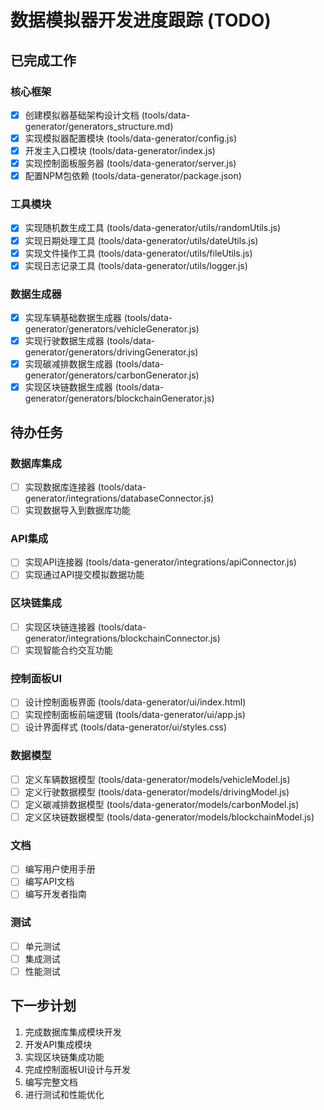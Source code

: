 # 数据模拟器开发进度跟踪 (TODO)

## 已完成工作

### 核心框架
- [x] 创建模拟器基础架构设计文档 (tools/data-generator/generators_structure.md)
- [x] 实现模拟器配置模块 (tools/data-generator/config.js)
- [x] 开发主入口模块 (tools/data-generator/index.js)
- [x] 实现控制面板服务器 (tools/data-generator/server.js)
- [x] 配置NPM包依赖 (tools/data-generator/package.json)

### 工具模块
- [x] 实现随机数生成工具 (tools/data-generator/utils/randomUtils.js)
- [x] 实现日期处理工具 (tools/data-generator/utils/dateUtils.js)
- [x] 实现文件操作工具 (tools/data-generator/utils/fileUtils.js)
- [x] 实现日志记录工具 (tools/data-generator/utils/logger.js)

### 数据生成器
- [x] 实现车辆基础数据生成器 (tools/data-generator/generators/vehicleGenerator.js)
- [x] 实现行驶数据生成器 (tools/data-generator/generators/drivingGenerator.js)
- [x] 实现碳减排数据生成器 (tools/data-generator/generators/carbonGenerator.js)
- [x] 实现区块链数据生成器 (tools/data-generator/generators/blockchainGenerator.js)

## 待办任务

### 数据库集成
- [ ] 实现数据库连接器 (tools/data-generator/integrations/databaseConnector.js)
- [ ] 实现数据导入到数据库功能

### API集成
- [ ] 实现API连接器 (tools/data-generator/integrations/apiConnector.js)
- [ ] 实现通过API提交模拟数据功能

### 区块链集成
- [ ] 实现区块链连接器 (tools/data-generator/integrations/blockchainConnector.js)
- [ ] 实现智能合约交互功能

### 控制面板UI
- [ ] 设计控制面板界面 (tools/data-generator/ui/index.html)
- [ ] 实现控制面板前端逻辑 (tools/data-generator/ui/app.js)
- [ ] 设计界面样式 (tools/data-generator/ui/styles.css)

### 数据模型
- [ ] 定义车辆数据模型 (tools/data-generator/models/vehicleModel.js)
- [ ] 定义行驶数据模型 (tools/data-generator/models/drivingModel.js)
- [ ] 定义碳减排数据模型 (tools/data-generator/models/carbonModel.js)
- [ ] 定义区块链数据模型 (tools/data-generator/models/blockchainModel.js)

### 文档
- [ ] 编写用户使用手册
- [ ] 编写API文档
- [ ] 编写开发者指南

### 测试
- [ ] 单元测试
- [ ] 集成测试
- [ ] 性能测试

## 下一步计划

1. 完成数据库集成模块开发
2. 开发API集成模块
3. 实现区块链集成功能
4. 完成控制面板UI设计与开发
5. 编写完整文档
6. 进行测试和性能优化
